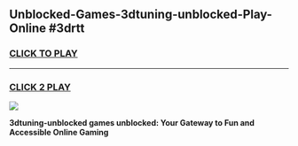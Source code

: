 
## Unblocked-Games-3dtuning-unblocked-Play-Online #3drtt
<h3>
<a href="https://news.freeplayer.one?title=3dtuning-unblocked&ref=3">CLICK TO PLAY</a></h3>
<hr>

<h3>
<a href="https://news.freeplayer.one?title=3dtuning-unblocked&ref=3">CLICK 2 PLAY</a>
  
</h3>

<a href="https://news.freeplayer.one?title=3dtuning-unblocked&ref=3"><img src="https://clearcache.store/games.png"></a>


**3dtuning-unblocked games unblocked: Your Gateway to Fun and Accessible Online Gaming**
